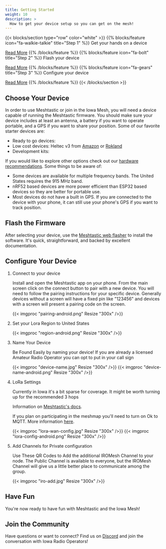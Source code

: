 ```yaml
---
title: Getting Started
weight: 10
description: >
  How to get your device setup so you can get on the mesh!
---
```


{{< blocks/section type="row" color="white" >}}
{{% blocks/feature icon="fa-walkie-talkie" title="Step 1" %}}
Get your hands on a device

[Read More](#choose-your-device)
{{% /blocks/feature %}}
{{% blocks/feature icon="fa-bolt" title="Step 2" %}}
Flash your device

[Read More](#flash-the-firmware)
{{% /blocks/feature %}}
{{% blocks/feature icon="fa-gears" title="Step 3" %}}
Configure your device

[Read More](#configure-your-device)
{{% /blocks/feature %}}
{{< /blocks/section >}}

## Choose Your Device

In order to use Meshtastic or join in the Iowa Mesh, you will need a device capable of running the Meshtastic firmware.
You should make sure your device includes at least an antenna, a battery if you want to operate portable, and a GPS if you want to share your position.
Some of our favorite starter devices are:

- Ready to go devices:
- Low cost devices: Heltec v3 from [Amazon](https://www.amazon.com/s?k=heltec+v3&crid=Z70PFM8OZVX6&sprefix=heltec+v3%2Caps%2C137&ref=nb_sb_noss_1) or [Rokland](https://store.rokland.com/pages/meshtastic-hardware-rak-lilygo)
- Development kits:

If you would like to explore other options check out our [hardware recommendations](/docs/hardware/radios). Some things to be aware of:

- Some devices are available for multiple frequency bands. The United States requires the 915 MHz band.
- nRF52 based devices are more power efficient than ESP32 based devices so they are better for portable use.
- Most devices do not have a built in GPS. If you are connected to the device with your phone, it can still use your phone's GPS if you want to track position.

## Flash the Firmware

After selecting your device, use the [Meshtastic web flasher](https://flasher.meshtastic.org/) to install the software.
It's quick, straightforward, and backed by excellent documentation.

## Configure Your Device

1. Connect to your device

   Install and open the Meshtastic app on your phone.
   From the main screen click on the connect button to pair with a new device.
   You will need to follow the pairing instructions for your specific device.
   Generally devices without a screen will have a fixed pin like "123456" and devices with a screen will present a pairing code on the screen.

   {{< imgproc "pairing-android.png" Resize "300x" />}}

1. Set your Lora Region to United States

   {{< imgproc "region-android.png" Resize "300x" />}}

1. Name Your Device

   Be Found Easily by naming your device! If you are already a licensed Amateur Radio Operator you can opt to put in your call sign

   {{< imgproc "device-name.jpg" Resize "300x" />}}
   {{< imgproc "device-name-android.png" Resize "300x" />}}

1. LoRa Settings

   Currently in Iowa it's a bit sparse for coverage.
   It might be worth turning up for the recommended 3 hops

   Information on [Meshtastic's docs](https://meshtastic.org/docs/configuration/radio/lora/#max-hops).

   If you plan on participating in the meshmap you'll need to turn on Ok to MQTT.
   More information [here](https://meshtastic.org/docs/configuration/radio/lora/#ignore-mqtt).

   {{< imgproc "lora-wan-config.jpg" Resize "300x" />}}
   {{< imgproc "lora-config-android.png" Resize "300x" />}}

1. Add Channels for Private configuration

   Use These QR Codes to Add the additional IROMesh Channel to your node.
   The Public Channel is available to everyone, but the IROMesh Channel will give us a little better place to communicate among the group.

   {{< imgproc "iro-add.jpg" Resize "300x" />}}

## Have Fun

You're now ready to have fun with Meshtastic and the Iowa Mesh!

## Join the Community

Have questions or want to connect? Find us on [Discord](https://discord.gg/jHBywwPJD8) and join the conversation with Iowa Radio Operators!
